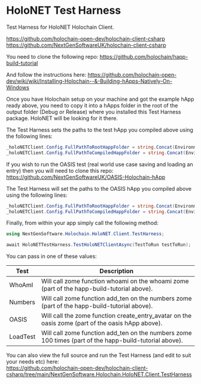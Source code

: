 ﻿# HoloNET Test Harness

Test Harness for HoloNET Holochain Client.

https://github.com/holochain-open-dev/holochain-client-csharp \
https://github.com/NextGenSoftwareUK/holochain-client-csharp

You need to clone the following repo:
https://github.com/holochain/happ-build-tutorial

And follow the instructions here:
https://github.com/holochain-open-dev/wiki/wiki/Installing-Holochain--&-Building-hApps-Natively-On-Windows

Once you have Holochain setup on your machine and got the example hApp ready above, you need to copy it into a hApps folder in the root of the output folder (Debug or Release) where you installed this Test Harness package. HoloNET will be looking for it there.

The Test Harness sets the paths to the test hApp you compiled above using the following lines:

````c#
_holoNETClient.Config.FullPathToRootHappFolder = string.Concat(Environment.CurrentDirectory, @"\hApps\happ-build-tutorial-develop");
_holoNETClient.Config.FullPathToCompiledHappFolder = string.Concat(Environment.CurrentDirectory, @"\hApps\happ-build-tutorial-develop\workdir\happ");
````

If you wish to run the OASIS test (real world use case saving and loading an entry) then you will need to clone this repo: \
https://github.com/NextGenSoftwareUK/OASIS-Holochain-hApp

The Test Harness will set the paths to the OASIS hApp you compiled above using the following lines:

````c#
_holoNETClient.Config.FullPathToRootHappFolder = string.Concat(Environment.CurrentDirectory, @"\hApps\oasis");
_holoNETClient.Config.FullPathToCompiledHappFolder = string.Concat(Environment.CurrentDirectory, @"\hApps\oasis\zomes\workdir\happ");
````

Finally, from within your app simply call the following method:

````c#
using NextGenSoftware.Holochain.HoloNET.Client.TestHarness;

await HoloNETTestHarness.TestHoloNETClientAsync(TestToRun testToRun);
````

You can pass in one of these values:

| Test     | Description                                                                                           |
|----------|-------------------------------------------------------------------------------------------------------|
| WhoAmI   | Will call zome function whoami on the whoami zome (part of the happ-build-tutorial above).            |
| Numbers  | Will call zome function add_ten on the numbers zome (part of the happ-build-tutorial above).          |
| OASIS    | Will call the zome function create_entry_avatar on the oasis zome (part of the oasis hApp above).     |
| LoadTest | Will call zome function add_ten on the numbers zome 100 times (part of the happ-build-tutorial above).|

You can also view the full source and run the Test Harness (and edit to suit your needs etc) here: \
https://github.com/holochain-open-dev/holochain-client-csharp/tree/main/NextGenSoftware.Holochain.HoloNET.Client.TestHarness

